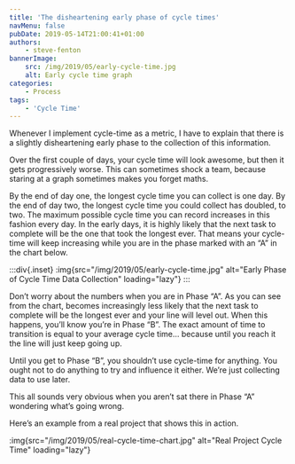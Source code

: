 ```yaml
---
title: 'The disheartening early phase of cycle times'
navMenu: false
pubDate: 2019-05-14T21:00:41+01:00
authors:
    - steve-fenton
bannerImage:
    src: /img/2019/05/early-cycle-time.jpg
    alt: Early cycle time graph
categories:
    - Process
tags:
    - 'Cycle Time'
---
```


Whenever I implement cycle-time as a metric, I have to explain that there is a slightly disheartening early phase to the collection of this information.

Over the first couple of days, your cycle time will look awesome, but then it gets progressively worse. This can sometimes shock a team, because staring at a graph sometimes makes you forget maths.

By the end of day one, the longest cycle time you can collect is one day. By the end of day two, the longest cycle time you could collect has doubled, to two. The maximum possible cycle time you can record increases in this fashion every day. In the early days, it is highly likely that the next task to complete will be the one that took the longest ever. That means your cycle-time will keep increasing while you are in the phase marked with an “A” in the chart below.

:::div{.inset}
:img{src="/img/2019/05/early-cycle-time.jpg" alt="Early Phase of Cycle Time Data Collection" loading="lazy"}
:::

Don’t worry about the numbers when you are in Phase “A”. As you can see from the chart, becomes increasingly less likely that the next task to complete will be the longest ever and your line will level out. When this happens, you’ll know you’re in Phase “B”. The exact amount of time to transition is equal to your average cycle time… because until you reach it the line will just keep going up.

Until you get to Phase “B”, you shouldn’t use cycle-time for anything. You ought not to do anything to try and influence it either. We’re just collecting data to use later.

This all sounds very obvious when you aren’t sat there in Phase “A” wondering what’s going wrong.

Here’s an example from a real project that shows this in action.

:img{src="/img/2019/05/real-cycle-time-chart.jpg" alt="Real Project Cycle Time" loading="lazy"}